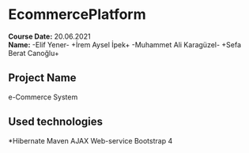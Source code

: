 # EcommercePlatform
**Course Date:** 20.06.2021  
**Name:** -Elif  Yener- +İrem Aysel İpek+ -Muhammet Ali Karagüzel- +Sefa Berat Canoğlu+

## Project Name
e-Commerce System

## Used technologies
*Hibernate
Maven
AJAX
Web-service
Bootstrap 4
